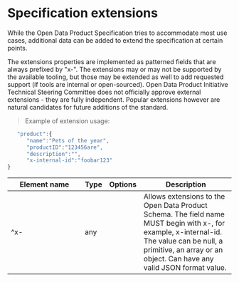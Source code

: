 # Specification extensions

While the Open Data Product Specification tries to accommodate most use cases, additional data can be added to extend the specification at certain points.

The extensions properties are implemented as patterned fields that are always prefixed by "x-". The extensions may or may not be supported by the available tooling, but those may be extended as well to add requested support (if tools are internal or open-sourced). Open Data Product Initiative Technical Steering Committee does not officially approve external extensions - they are fully independent. Popular extensions however are natural candidates for future additions of the standard. 



> Example of extension usage:

```javascript
   "product":{
      "name":"Pets of the year",
      "productID":"123456are",
      "description":"",
      "x-internal-id":"foobar123"
}

```

| <div style="width:150px">Element name</div>   | Type  | Options  | Description  |
|---|---|---|---|
|  ^x- | any  |  | Allows extensions to the Open Data Product Schema. The field name MUST begin with x-, for example, x-internal-id. The value can be null, a primitive, an array or an object. Can have any valid JSON format value. |
